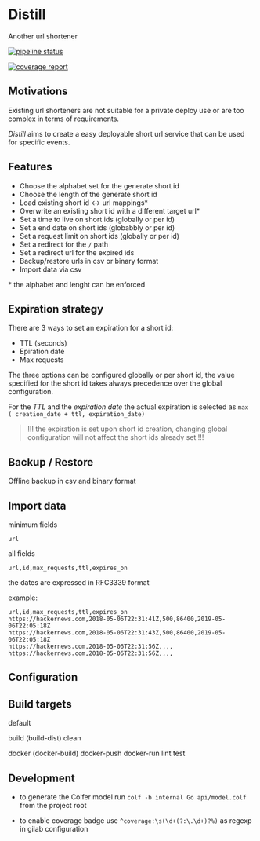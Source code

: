 # Distill

Another url shortener 

[![pipeline status](https://gitlab.com/welance/distill/badges/develop/pipeline.svg)](https://gitlab.com/welance/distill/commits/develop)

[![coverage report](https://gitlab.com/welance/distill/badges/develop/coverage.svg)](https://gitlab.com/welance/distill/commits/develop)

## Motivations

Existing url shorteners are not suitable for a private deploy use or are too complex in terms of requirements.

*Distill* aims to create a easy deployable short url service
that can be used for specific events.


## Features 

- Choose the alphabet set for the generate short id
- Choose the length of the generate short id
- Load existing short id <-> url mappings*
- Overwrite an existing short id with a different target url*
- Set a time to live on short ids (globally or per id) 
- Set a end date on short ids (globabbly or per id)
- Set a request limit on short ids (globally or per id)
- Set a redirect for the `/` path
- Set a redirect url for the expired ids
- Backup/restore urls in csv or binary format
- Import data via csv

\* the alphabet and lenght can be enforced

## Expiration strategy

There are 3 ways to set an expiration for a short id:

 - TTL (seconds)
 - Epiration date
 - Max requests

The three options can be configured globally or per short id, 
the value specified for the short id takes always precedence over the 
global configuration.

For the *TTL* and the *expiration date* the actual expiration is selected as 
` max ( creation_date + ttl, expiration_date) `

> !!! the expiration is set upon short id creation, changing global configuration 
> will not affect the short ids already set !!!

## Backup / Restore

Offline backup in csv and binary format

## Import data

minimum fields 

```
url
```

all fields 

```
url,id,max_requests,ttl,expires_on
```

the dates are expressed in RFC3339 format

example: 

```
url,id,max_requests,ttl,expires_on
https://hackernews.com,2018-05-06T22:31:41Z,500,86400,2019-05-06T22:05:18Z
https://hackernews.com,2018-05-06T22:31:43Z,500,86400,2019-05-06T22:05:18Z
https://hackernews.com,2018-05-06T22:31:56Z,,,,
https://hackernews.com,2018-05-06T22:31:56Z,,,,
```



## Configuration 





## Build targets

default 

build (build-dist)
clean 

docker (docker-build) 
docker-push 
docker-run 
lint 
test


## Development
- to generate the Colfer model run 
`colf -b internal Go api/model.colf` from the project root

- to enable coverage badge use `^coverage:\s(\d+(?:\.\d+)?%)` as regexp in gilab configuration
